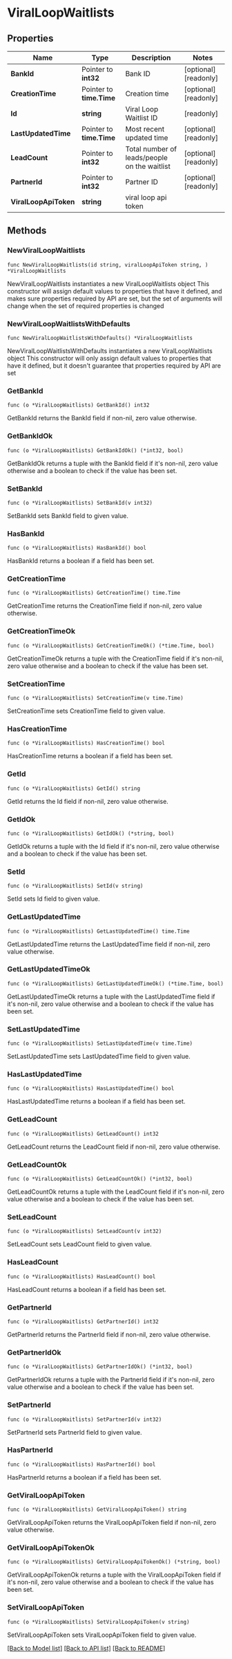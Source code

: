 # ViralLoopWaitlists

## Properties

Name | Type | Description | Notes
------------ | ------------- | ------------- | -------------
**BankId** | Pointer to **int32** | Bank ID | [optional] [readonly] 
**CreationTime** | Pointer to **time.Time** | Creation time | [optional] [readonly] 
**Id** | **string** | Viral Loop Waitlist ID | [readonly] 
**LastUpdatedTime** | Pointer to **time.Time** | Most recent updated time | [optional] [readonly] 
**LeadCount** | Pointer to **int32** | Total number of leads/people on the waitlist | [optional] [readonly] 
**PartnerId** | Pointer to **int32** | Partner ID | [optional] [readonly] 
**ViralLoopApiToken** | **string** | viral loop api token | 

## Methods

### NewViralLoopWaitlists

`func NewViralLoopWaitlists(id string, viralLoopApiToken string, ) *ViralLoopWaitlists`

NewViralLoopWaitlists instantiates a new ViralLoopWaitlists object
This constructor will assign default values to properties that have it defined,
and makes sure properties required by API are set, but the set of arguments
will change when the set of required properties is changed

### NewViralLoopWaitlistsWithDefaults

`func NewViralLoopWaitlistsWithDefaults() *ViralLoopWaitlists`

NewViralLoopWaitlistsWithDefaults instantiates a new ViralLoopWaitlists object
This constructor will only assign default values to properties that have it defined,
but it doesn't guarantee that properties required by API are set

### GetBankId

`func (o *ViralLoopWaitlists) GetBankId() int32`

GetBankId returns the BankId field if non-nil, zero value otherwise.

### GetBankIdOk

`func (o *ViralLoopWaitlists) GetBankIdOk() (*int32, bool)`

GetBankIdOk returns a tuple with the BankId field if it's non-nil, zero value otherwise
and a boolean to check if the value has been set.

### SetBankId

`func (o *ViralLoopWaitlists) SetBankId(v int32)`

SetBankId sets BankId field to given value.

### HasBankId

`func (o *ViralLoopWaitlists) HasBankId() bool`

HasBankId returns a boolean if a field has been set.

### GetCreationTime

`func (o *ViralLoopWaitlists) GetCreationTime() time.Time`

GetCreationTime returns the CreationTime field if non-nil, zero value otherwise.

### GetCreationTimeOk

`func (o *ViralLoopWaitlists) GetCreationTimeOk() (*time.Time, bool)`

GetCreationTimeOk returns a tuple with the CreationTime field if it's non-nil, zero value otherwise
and a boolean to check if the value has been set.

### SetCreationTime

`func (o *ViralLoopWaitlists) SetCreationTime(v time.Time)`

SetCreationTime sets CreationTime field to given value.

### HasCreationTime

`func (o *ViralLoopWaitlists) HasCreationTime() bool`

HasCreationTime returns a boolean if a field has been set.

### GetId

`func (o *ViralLoopWaitlists) GetId() string`

GetId returns the Id field if non-nil, zero value otherwise.

### GetIdOk

`func (o *ViralLoopWaitlists) GetIdOk() (*string, bool)`

GetIdOk returns a tuple with the Id field if it's non-nil, zero value otherwise
and a boolean to check if the value has been set.

### SetId

`func (o *ViralLoopWaitlists) SetId(v string)`

SetId sets Id field to given value.


### GetLastUpdatedTime

`func (o *ViralLoopWaitlists) GetLastUpdatedTime() time.Time`

GetLastUpdatedTime returns the LastUpdatedTime field if non-nil, zero value otherwise.

### GetLastUpdatedTimeOk

`func (o *ViralLoopWaitlists) GetLastUpdatedTimeOk() (*time.Time, bool)`

GetLastUpdatedTimeOk returns a tuple with the LastUpdatedTime field if it's non-nil, zero value otherwise
and a boolean to check if the value has been set.

### SetLastUpdatedTime

`func (o *ViralLoopWaitlists) SetLastUpdatedTime(v time.Time)`

SetLastUpdatedTime sets LastUpdatedTime field to given value.

### HasLastUpdatedTime

`func (o *ViralLoopWaitlists) HasLastUpdatedTime() bool`

HasLastUpdatedTime returns a boolean if a field has been set.

### GetLeadCount

`func (o *ViralLoopWaitlists) GetLeadCount() int32`

GetLeadCount returns the LeadCount field if non-nil, zero value otherwise.

### GetLeadCountOk

`func (o *ViralLoopWaitlists) GetLeadCountOk() (*int32, bool)`

GetLeadCountOk returns a tuple with the LeadCount field if it's non-nil, zero value otherwise
and a boolean to check if the value has been set.

### SetLeadCount

`func (o *ViralLoopWaitlists) SetLeadCount(v int32)`

SetLeadCount sets LeadCount field to given value.

### HasLeadCount

`func (o *ViralLoopWaitlists) HasLeadCount() bool`

HasLeadCount returns a boolean if a field has been set.

### GetPartnerId

`func (o *ViralLoopWaitlists) GetPartnerId() int32`

GetPartnerId returns the PartnerId field if non-nil, zero value otherwise.

### GetPartnerIdOk

`func (o *ViralLoopWaitlists) GetPartnerIdOk() (*int32, bool)`

GetPartnerIdOk returns a tuple with the PartnerId field if it's non-nil, zero value otherwise
and a boolean to check if the value has been set.

### SetPartnerId

`func (o *ViralLoopWaitlists) SetPartnerId(v int32)`

SetPartnerId sets PartnerId field to given value.

### HasPartnerId

`func (o *ViralLoopWaitlists) HasPartnerId() bool`

HasPartnerId returns a boolean if a field has been set.

### GetViralLoopApiToken

`func (o *ViralLoopWaitlists) GetViralLoopApiToken() string`

GetViralLoopApiToken returns the ViralLoopApiToken field if non-nil, zero value otherwise.

### GetViralLoopApiTokenOk

`func (o *ViralLoopWaitlists) GetViralLoopApiTokenOk() (*string, bool)`

GetViralLoopApiTokenOk returns a tuple with the ViralLoopApiToken field if it's non-nil, zero value otherwise
and a boolean to check if the value has been set.

### SetViralLoopApiToken

`func (o *ViralLoopWaitlists) SetViralLoopApiToken(v string)`

SetViralLoopApiToken sets ViralLoopApiToken field to given value.



[[Back to Model list]](../README.md#documentation-for-models) [[Back to API list]](../README.md#documentation-for-api-endpoints) [[Back to README]](../README.md)


